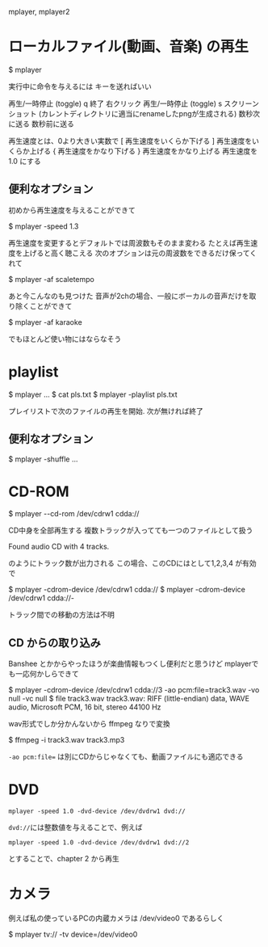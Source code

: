 mplayer, mplayer2

# ローカルファイル(動画、音楽) の再生

$ mplayer <file>

実行中に命令を与えるには
キーを送ればいい

<Space> 再生/一時停止 (toggle)
q 終了
右クリック 再生/一時停止 (toggle)
s スクリーンショット (カレントディレクトリに適当にrenameしたpngが生成される)
<Right> 数秒次に送る
<Left> 数秒前に送る

再生速度とは、0より大きい実数で
[ 再生速度をいくらか下げる
] 再生速度をいくらか上げる
{ 再生速度をかなり下げる
} 再生速度をかなり上げる
<BackSpace> 再生速度を 1.0 にする

## 便利なオプション

初めから再生速度を与えることができて

$ mplayer -speed 1.3

再生速度を変更するとデフォルトでは周波数もそのまま変わる
たとえば再生速度を上げると高く聴こえる
次のオプションは元の周波数をできるだけ保ってくれて

$ mplayer -af scaletempo

あと今こんなのも見つけた
音声が2chの場合、一般にボーカルの音声だけを取り除くことができて

$ mplayer -af karaoke

でもほとんど使い物にはならなそう

# playlist

$ mplayer <file1> <file2> ...
$ cat pls.txt
<file1>
<file2>
$ mplayer -playlist pls.txt

<Enter> プレイリストで次のファイルの再生を開始. 次が無ければ終了

## 便利なオプション

$ mplayer -shuffle <file1> <file2> ...

# CD-ROM

$ mplayer --cd-rom /dev/cdrw1 cdda://

CD中身を全部再生する
複数トラックが入ってても一つのファイルとして扱う

Found audio CD with 4 tracks.

のようにトラック数が出力される
この場合、このCDには<track-numer>として1,2,3,4 が有効で

$ mplayer -cdrom-device /dev/cdrw1 cdda://<track-number>
$ mplayer -cdrom-device /dev/cdrw1 cdda://<track-number>-<track-number>

トラック間での移動の方法は不明

## CD からの取り込み

Banshee とかからやったほうが楽曲情報もつくし便利だと思うけど
mplayerでも一応何かしらできて

$ mplayer -cdrom-device /dev/cdrw1 cdda://3 -ao pcm:file=track3.wav -vo null -vc null
$ file track3.wav
track3.wav: RIFF (little-endian) data, WAVE audio, Microsoft PCM, 16 bit, stereo 44100 Hz

wav形式でしか分かんないから ffmpeg なりで変換

$ ffmpeg -i track3.wav track3.mp3

`-ao pcm:file=` は別にCDからじゃなくても、動画ファイルにも適応できる

# DVD

```
mplayer -speed 1.0 -dvd-device /dev/dvdrw1 dvd://
```

`dvd://`には整数値を与えることで、例えば

```
mplayer -speed 1.0 -dvd-device /dev/dvdrw1 dvd://2
```

とすることで、chapter 2 から再生

# カメラ

例えば私の使っているPCの内蔵カメラは /dev/video0 であるらしく

$ mplayer tv:// -tv device=/dev/video0

